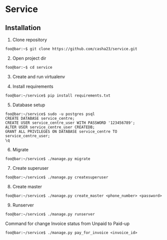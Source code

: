 # Service

## Installation

1. Clone repository

```console
foo@bar:~$ git clone https://github.com/casha23/service.git
```

2. Open project dir

```console
foo@bar:~$ cd service
```

3. Create and run virtualenv

4. Install requirements

```console
foo@bar:~/service$ pip install requirements.txt
```

5. Database setup

```console
foo@bar:~/service$ sudo -u postgres psql
CREATE DATABASE service_centre;
CREATE USER service_centre_user WITH PASSWORD '123456789';
ALTER USER service_centre_user CREATEDB;
GRANT ALL PRIVILEGES ON DATABASE service_centre TO service_centre_user;
\q

```

6. Migrate

```console
foo@bar:~/service$ ./manage.py migrate
```

7. Create superuser

```console
foo@bar:~/service$ ./manage.py createsuperuser
```

8. Create master

```console
foo@bar:~/service$ ./manage.py create_master <phone_number> <password>
```

9. Runserver

```console
foo@bar:~/service$ ./manage.py runserver
```

Command for change Invoice status from Unpaid to Paid-up
```console
foo@bar:~/service$ ./manage.py pay_for_invoice <invoice_id>
```

